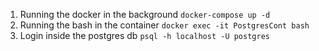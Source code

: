 1. Running the docker in the background
`docker-compose up -d`
2. Running the bash in the container
`docker exec -it PostgresCont bash`
3. Login inside the postgres db
`psql -h localhost -U postgres`
